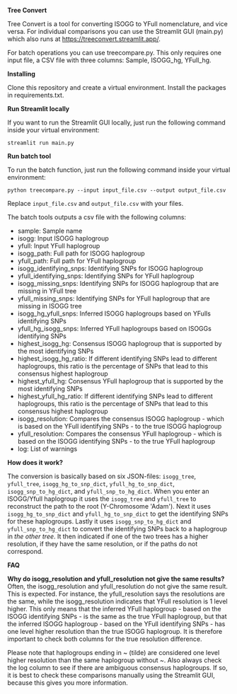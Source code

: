 **Tree Convert**

Tree Convert is a tool for converting ISOGG to YFull nomenclature, and vice versa.
For individual comparisons you can use the Streamlit GUI (main.py) which also runs at https://treeconvert.streamlit.app/.

For batch operations you can use treecompare.py. This only requires one input file, a CSV file with three columns: Sample, ISOGG_hg, YFull_hg.

**Installing**

Clone this repository and create a virtual environment. Install the packages in requirements.txt.

**Run Streamlit locally**

If you want to run the Streamlit GUI locally, just run the following command inside your virtual environment:

`streamlit run main.py`

**Run batch tool**

To run the batch function, just run the following command inside your virtual environment:

`python treecompare.py --input input_file.csv --output output_file.csv`

Replace `input_file.csv` and `output_file.csv` with your files.

The batch tools outputs a csv file with the following columns:
- sample: Sample name
- isogg: Input ISOGG haplogroup
- yfull: Input YFull haplogroup
- isogg_path: Full path for ISOGG haplogroup
- yfull_path: Full path for YFull haplogroup
- isogg_identifying_snps: Identifying SNPs for ISOGG haplogroup
- yfull_identifying_snps: Identifying SNPs for YFull haplogroup
- isogg_missing_snps: Identifying SNPs for ISOGG haplogroup that are missing in YFull tree
- yfull_missing_snps: Identifying SNPs for YFull haplogroup that are missing in ISOGG tree
- isogg_hg_yfull_snps: Inferred ISOGG haplogroups based on YFulls identifying SNPs
- yfull_hg_isogg_snps: Inferred YFull haplogroups based on ISOGGs identifying SNPs
- highest_isogg_hg: Consensus ISOGG haplogroup that is supported by the most identifying SNPs
- highest_isogg_hg_ratio: If different identifying SNPs lead to different haplogroups, this ratio is the percentage of SNPs that lead to this consensus highest haplogroup
- highest_yfull_hg: Consensus YFull haplogroup that is supported by the most identifying SNPs
- highest_yfull_hg_ratio: If different identifying SNPs lead to different haplogroups, this ratio is the percentage of SNPs that lead to this consensus highest haplogroup
- isogg_resolution: Compares the consensus ISOGG haplogroup - which is based on the YFull identifying SNPs - to the true ISOGG haplogroup
- yfull_resolution: Compares the consensus YFull haplogroup - which is based on the ISOGG identifying SNPs - to the true YFull haplogroup
- log: List of warnings

**How does it work?**

The conversion is basically based on six JSON-files: `isogg_tree`, `yfull_tree`, `isogg_hg_to_snp_dict`, `yfull_hg_to_snp_dict`, `isogg_snp_to_hg_dict`, and `yfull_snp_to_hg_dict`.
When you enter an ISOGG/Yfull haplogroup it uses the `isogg_tree` and `yfull_tree` to reconstruct the path to the root (Y-Chromosome 'Adam').
Next it uses `isogg_hg_to_snp_dict` and `yfull_hg_to_snp_dict` to get the identifying SNPs for these haplogroups.
Lastly it uses `isogg_snp_to_hg_dict` and `yfull_snp_to_hg_dict` to convert the identifying SNPs back to a haplogroup in _the other tree_.
It then indicated if one of the two trees has a higher resolution, if they have the same resolution, or if the paths do not correspond.

**FAQ**

__Why do isogg_resolution and yfull_resolution not give the same results?__
Often, the isogg_resolution and yfull_resolution do not give the same result. This is expected. For instance, the yfull_resolution says the resolutions are the same, while the isogg_resolution indicates that YFull resolution is 1 level higher. This only means that the inferred YFull haplogroup - based on the ISOGG identifying SNPs - is the same as the true YFull haplogroup, but that the inferred ISOGG haplogroup - based on the YFull identifying SNPs - has one level higher resolution than the true ISOGG haplogroup. It is therefore important to check both columns for the true resolution difference.

Please note that haplogroups ending in ~ (tilde) are considered one level higher resolution than the same haplogroup without ~.
Also always check the log column to see if there are ambiguous consensus haplogroups. If so, it is best to check these comparisons manually using the Streamlit GUI, because this gives you more information.
